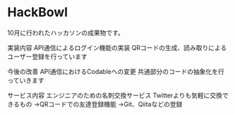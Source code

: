 # HackBowl
10月に行われたハッカソンの成果物です。

実装内容
API通信によるログイン機能の実装
QRコードの生成、読み取りによるユーザー登録を行っています

今後の改善
API通信におけるCodableへの変更
共通部分のコードの抽象化を行っていきます

サービス内容
エンジニアのための名刺交換サービス
Twitterよりも気軽に交換できるもの
→QRコードでの友達登録機能
→Git、Qiitaなどの登録



